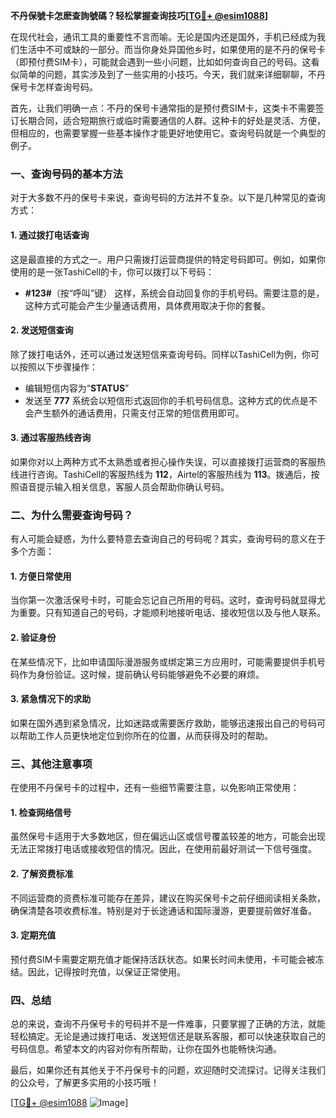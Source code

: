 **不丹保號卡怎麽查詢號碼？轻松掌握查询技巧[[TG💪+ @esim1088](https://t.me/s/esim1088)]**

在现代社会，通讯工具的重要性不言而喻。无论是国内还是国外，手机已经成为我们生活中不可或缺的一部分。而当你身处异国他乡时，如果使用的是不丹的保号卡（即预付费SIM卡），可能就会遇到一些小问题，比如如何查询自己的号码。这看似简单的问题，其实涉及到了一些实用的小技巧。今天，我们就来详细聊聊，不丹保号卡怎样查询号码。

首先，让我们明确一点：不丹的保号卡通常指的是预付费SIM卡，这类卡不需要签订长期合同，适合短期旅行或临时需要通信的人群。这种卡的好处是灵活、方便，但相应的，也需要掌握一些基本操作才能更好地使用它。查询号码就是一个典型的例子。

### 一、查询号码的基本方法

对于大多数不丹的保号卡来说，查询号码的方法并不复杂。以下是几种常见的查询方式：

#### 1. **通过拨打电话查询**
这是最直接的方式之一。用户只需拨打运营商提供的特定号码即可。例如，如果你使用的是一张TashiCell的卡，你可以拨打以下号码：
- **#123#**（按“呼叫”键）
这样，系统会自动回复你的手机号码。需要注意的是，这种方式可能会产生少量通话费用，具体费用取决于你的套餐。

#### 2. **发送短信查询**
除了拨打电话外，还可以通过发送短信来查询号码。同样以TashiCell为例，你可以按照以下步骤操作：
- 编辑短信内容为“**STATUS**”
- 发送至 **777**
系统会以短信形式返回你的手机号码信息。这种方式的优点是不会产生额外的通话费用，只需支付正常的短信费用即可。

#### 3. **通过客服热线咨询**
如果你对以上两种方式不太熟悉或者担心操作失误，可以直接拨打运营商的客服热线进行咨询。TashiCell的客服热线为 **112**，Airtel的客服热线为 **113**。拨通后，按照语音提示输入相关信息，客服人员会帮助你确认号码。

### 二、为什么需要查询号码？

有人可能会疑惑，为什么要特意去查询自己的号码呢？其实，查询号码的意义在于多个方面：

#### 1. **方便日常使用**
当你第一次激活保号卡时，可能会忘记自己所用的号码。这时，查询号码就显得尤为重要。只有知道自己的号码，才能顺利地接听电话、接收短信以及与他人联系。

#### 2. **验证身份**
在某些情况下，比如申请国际漫游服务或绑定第三方应用时，可能需要提供手机号码作为身份验证。这时候，提前确认号码能够避免不必要的麻烦。

#### 3. **紧急情况下的求助**
如果在国外遇到紧急情况，比如迷路或需要医疗救助，能够迅速报出自己的号码可以帮助工作人员更快地定位到你所在的位置，从而获得及时的帮助。

### 三、其他注意事项

在使用不丹保号卡的过程中，还有一些细节需要注意，以免影响正常使用：

#### 1. **检查网络信号**
虽然保号卡适用于大多数地区，但在偏远山区或信号覆盖较差的地方，可能会出现无法正常拨打电话或接收短信的情况。因此，在使用前最好测试一下信号强度。

#### 2. **了解资费标准**
不同运营商的资费标准可能存在差异，建议在购买保号卡之前仔细阅读相关条款，确保清楚各项收费标准。特别是对于长途通话和国际漫游，更要提前做好准备。

#### 3. **定期充值**
预付费SIM卡需要定期充值才能保持活跃状态。如果长时间未使用，卡可能会被冻结。因此，记得按时充值，以保证正常使用。

### 四、总结

总的来说，查询不丹保号卡的号码并不是一件难事，只要掌握了正确的方法，就能轻松搞定。无论是通过拨打电话、发送短信还是联系客服，都可以快速获取自己的号码信息。希望本文的内容对你有所帮助，让你在国外也能畅快沟通。

最后，如果你还有其他关于不丹保号卡的问题，欢迎随时交流探讨。记得关注我们的公众号，了解更多实用的小技巧哦！

[[TG💪+ @esim1088](https://t.me/s/esim1088) ![Image](https://i.postimg.cc/4NQfJmqS/Snipaste-2025-05-13-00-14-12.png)]